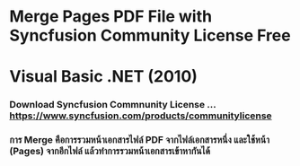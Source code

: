 # Merge Pages PDF File with Syncfusion Community License Free
# Visual Basic .NET (2010)

### Download Syncfusion Commnunity License ... https://www.syncfusion.com/products/communitylicense

### การ Merge คือการรวมหน้าเอกสารไฟล์ PDF จากไฟล์เอกสารหนึ่ง และใช้หน้า (Pages) จากอีกไฟล์ แล้วทำการรวมหน้าเอกสารเข้าหากันได้
